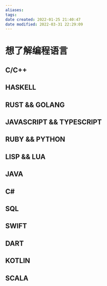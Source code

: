 ```yaml
---
aliases: 
tags: 
date created: 2022-01-25 21:40:47
date modified: 2022-03-31 22:29:09
---
```


# 想了解编程语言

## C/C++

## HASKELL

## RUST && GOLANG

## JAVASCRIPT && TYPESCRIPT

## RUBY && PYTHON

## LISP && LUA

## JAVA

## C\#

## SQL

## SWIFT

## DART

## KOTLIN

## SCALA
